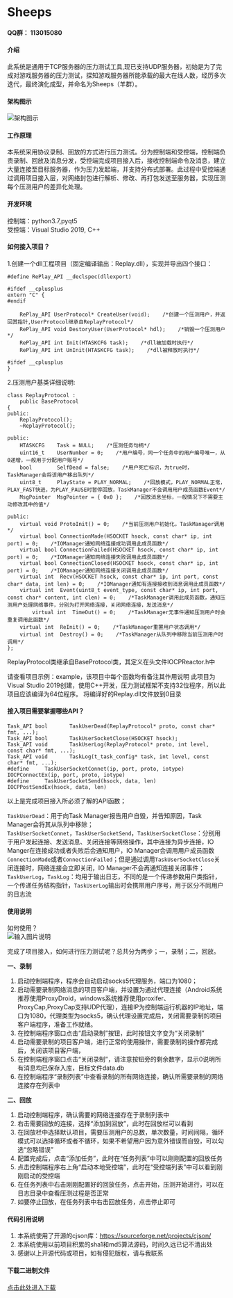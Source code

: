 # Sheeps

#### __QQ群：__ 113015080

#### 介绍

此系统是通用于TCP服务器的压力测试工具,现已支持UDP服务器，初始是为了完成对游戏服务器的压力测试，探知游戏服务器所能承载的最大在线人数，经历多次迭代，最终演化成型，并命名为Sheeps（羊群）。


#### 架构图示

![架构图示](https://images.gitee.com/uploads/images/2020/0319/210948_ce304e88_1564139.png "framework.png")


#### 工作原理

本系统采用协议录制、回放的方式进行压力测试。分为控制端和受控端，控制端负责录制、回放及消息分发，受控端完成项目接入后，接收控制端命令及消息，建立大量连接至目标服务器，作为压力发起端，并支持分布式部署。此过程中受控端通过调用项目接入层，对网络封包进行解析、修改、再打包发送至服务器，实现压测每个压测用户的差异化处理。


#### 开发环境

控制端：python3.7,pyqt5  
受控端：Visual Studio 2019, C++


#### 如何接入项目？
1.创建一个dll工程项目（固定编译输出：Replay.dll），实现并导出四个接口：

```
#define RePlay_API __declspec(dllexport)

#ifdef __cplusplus
extern "C" {
#endif

	RePlay_API UserProtocol* CreateUser(void);    /*创建一个压测用户，并返回其指针,UserProtocol继承自ReplayProtocol*/
	RePlay_API void DestoryUser(UserProtocol* hdl);    /*销毁一个压测用户*/
	RePlay_API int Init(HTASKCFG task);    /*dll被加载时执行*/
	RePlay_API int UnInit(HTASKCFG task);    /*dll被释放时执行*/

#ifdef __cplusplus
}
```
2.压测用户基类详细说明:

```
class ReplayProtocol :
	public BaseProtocol
{
public:
	ReplayProtocol();
	~ReplayProtocol();

public:
	HTASKCFG	Task = NULL;    /*压测任务句柄*/
	uint16_t	UserNumber = 0;    /*用户编号，同一个任务中的用户编号唯一，从0递增，一般用于分配用户账号*/
	bool		SelfDead = false;    /*用户死亡标识，为true时，TaskManager会将该用户移出队列*/
	uint8_t		PlayState = PLAY_NORMAL;    /*回放模式，PLAY_NORMAL正常，PLAY_FAST快进，为PLAY_PAUSE时暂停回放，TaskManager不会调用用户成员函数Event*/
	MsgPointer	MsgPointer = { 0x0 };    /*回放消息坐标，一般情况下不需要主动修改其中的值*/

public:
	virtual void ProtoInit() = 0;    /*当前压测用户初始化，TaskManager调用*/
	virtual bool ConnectionMade(HSOCKET hsock, const char* ip, int port) = 0;    /*IOManager通知网络连接成功调用此成员函数*/
	virtual bool ConnectionFailed(HSOCKET hsock, const char* ip, int port) = 0;    /*IOManager通知网络连接失败调用此成员函数*/
	virtual bool ConnectionClosed(HSOCKET hsock, const char* ip, int port) = 0;    /*IOManager通知网络连接关闭调用此成员函数*/
	virtual int  Recv(HSOCKET hsock, const char* ip, int port, const char* data, int len) = 0;    /*IOManager通知有连接接收到消息调用此成员函数*/
	virtual int  Event(uint8_t event_type, const char* ip, int port, const char* content, int clen) = 0;    /*TaskManager调用此成员函数，通知压测用户处理网络事件，分别为打开网络连接，关闭网络连接，发送消息*/ 
        virtual int  TimeOut() = 0;    /*TaskManager无事件通知压测用户时会重复调用此函数*/
	virtual int  ReInit() = 0;    /*TaskManager重置用户状态调用*/
	virtual int  Destroy() = 0;    /*TaskManager从队列中移除当前压测用户时调用*/
};
```
ReplayProtocol类继承自BaseProtocol类，其定义在头文件IOCPReactor.h中

请查看项目示例：example，该项目中每个函数均有备注其作用说明
此项目为Visual Studio 2019创建，使用C++开发，压力测试框架不支持32位程序，所以此项目应该编译为64位程序。
将编译好的Replay.dll文件放到0目录


#### 接入项目需要掌握哪些API？


``` 
Task_API bool		TaskUserDead(ReplayProtocol* proto, const char* fmt, ...);  
Task_API bool		TaskUserSocketClose(HSOCKET hsock);  
Task_API void		TaskUserLog(ReplayProtocol* proto, int level, const char* fmt, ...);  
Task_API void		TaskLog(t_task_config* task, int level, const char* fmt, ...);  
#define		TaskUserSocketConnet(ip, port, proto, iotype)	IOCPConnectEx(ip, port, proto, iotype)  
#define		TaskUserSocketSend(hsock, data, len)	IOCPPostSendEx(hsock, data, len)  
```


以上是完成项目接入所必须了解的API函数；
  
`TaskUserDead`：用于向Task Manager报告用户自毁，并告知原因，Task Manager会将其从队列中移除；  
`TaskUserSocketConnet`，`TaskUserSocketSend`，`TaskUserSocketClose`：分别用于用户发起连接、发送消息、关闭连接等网络操作，其中连接为异步连接，IO Manger在连接成功或者失败后会通知用户，IO Manager会调用用户成员函数`ConnectionMade`或者`ConnectionFailed`；但是通过调用`TaskUserSocketClose`关闭连接时，网络连接会立即关闭，IO Manager不会再通知连接关闭事件；  
`TaskUserLog`，`TaskLog`：均用于输出日志，不同的是一个传递参数用户类指针，一个传递任务结构指针，`TaskUserLog`输出时会携带用户序号，用于区分不同用户的日志流



#### 使用说明

如何使用？  
 ![输入图片说明](https://images.gitee.com/uploads/images/2020/0319/212425_4f13ccde_1564139.png "界面.png")

完成了项目接入，如何进行压力测试呢？总共分为两步；一，录制；二，回放。

__一、录制__
1.	启动控制端程序，程序会自动启动socks5代理服务，端口为1080；
2.	启动需要录制网络消息的项目客户端，并设置为通过代理连接（Android系统推荐使用ProxyDroid，windows系统推荐使用proxifer、ProxyCap,ProxyCap支持UDP代理），连接IP为控制端运行机器的IP地址，端口为1080，代理类型为socks5，确认代理设置完成后，关闭需要录制的项目客户端程序，准备工作就绪。
3.	在控制端程序窗口点击“启动录制”按钮，此时按钮文字变为“关闭录制”
4.	启动需要录制的项目客户端，进行正常的使用操作，需要录制的操作都完成后，关闭该项目客户端，
5.	在控制端程序窗口点击“关闭录制”，请注意按钮旁的剩余数字，显示0说明所有消息均已保存入库，目标文件data.db
6.	在控制端程序“录制列表”中查看录制的所有网络连接，确认所需要录制的网络连接存在列表中

__二、回放__
1.	启动控制端程序，确认需要的网络连接存在于录制列表中
2.	右击需要回放的连接，选择“添加到回放”，此时在回放栏可以看到
3.	在回放栏中选择默认项目，需要压测用户的总数，单次数量，时间间隔，循环模式可以选择循环或者不循环，如果不希望用户因为意外错误而自毁，可以勾选“忽略错误”
4.	配置完成后，点击“添加任务”，此时在“任务列表”中可以刚刚配置的回放任务
5.	点击控制端程序右上角“启动本地受控端”，此时在“受控端列表”中可以看到刚刚启动的受控端
6.	在任务列表中右击刚刚配置好的回放任务，点击开始，压测开始进行，可以在日志目录中查看压测过程是否正常
7.	如要停止回放，在任务列表中右击回放任务，点击停止即可


#### 代码引用说明

1. 本系统使用了开源的cjson库：https://sourceforge.net/projects/cjson/
2. 本系统使用以前项目积累的sha1和md5算法源码，时间久远已记不清出处
3. 感谢以上开源代码或项目，如有侵犯版权，请与我联系

#### 下载二进制文件
[点击此处进入下载](https://gitee.com/lutianming/Sheeps/releases)
